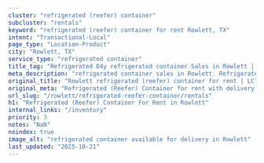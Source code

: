 ```yaml
---
cluster: "refrigerated (reefer) container"
subcluster: "rentals"
keyword: "refrigerated (reefer) container for rent Rowlett, TX"
intent: "Transactional-Local"
page_type: "Location-Product"
city: "Rowlett, TX"
service_type: "refrigerated container"
title_tag: "Refrigerated D4y refrigerated container Sales in Rowlett | LC Container"
meta_description: "refrigerated container sales in Rowlett. Refrigerated containers with climate control. Fast delivery, competitive pricing. Serving refrigerated reefer container area. Quote ID: OM1. Call (214) 524-4168 for your free quote today."
original_title: "Rowlett refrigerated (reefer) container for rent | LC"
original_meta: "Refrigerated (Reefer) Container for rent with delivery in Rowlett, TX. LC Container — local Since 2003. Get pricing today."
url_slug: "/rowlett/refrigerated-reefer-container/rentals"
h1: "Refrigerated (Reefer) Container For Rent in Rowlett"
internal_links: "/inventory"
priority: 3
notes: "NaN"
noindex: true
image_alt: "refrigerated container available for delivery in Rowlett"
last_updated: "2025-10-21"
---
```


<!-- TODO: Add unique city/inventory copy, images, and internal links here. -->
